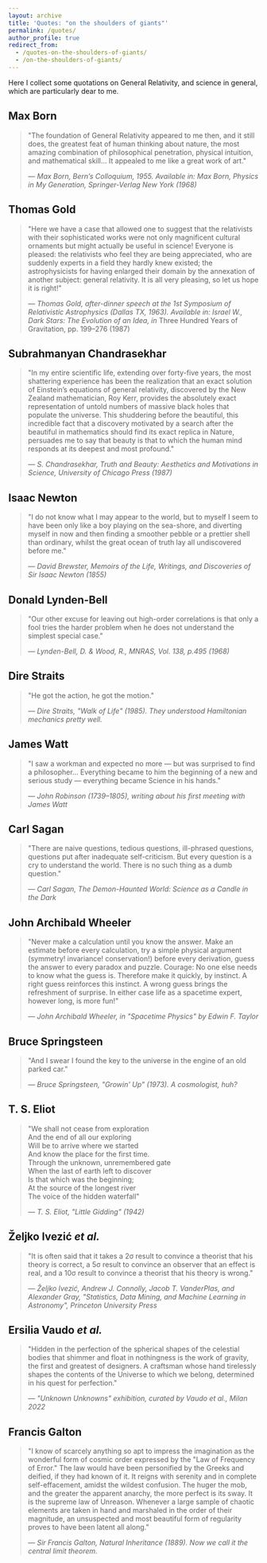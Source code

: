 ```yaml
---
layout: archive
title: 'Quotes: "on the shoulders of giants"'
permalink: /quotes/
author_profile: true
redirect_from:
  - /quotes-on-the-shoulders-of-giants/
  - /on-the-shoulders-of-giants/
---
```



Here I collect some quotations on General Relativity, and science in general, which are particularly dear to me.

## Max Born

> "The foundation of General Relativity appeared to me then, and it still does, the greatest feat of human thinking about nature, the most amazing combination of philosophical penetration, physical intuition, and mathematical skill… It appealed to me like a great work of art."
>
> — *Max Born, Bern’s Colloquium, 1955. Available in: Max Born, Physics in My Generation, Springer-Verlag New York (1968)*

## Thomas Gold

> "Here we have a case that allowed one to suggest that the relativists with their sophisticated works were not only magnificent cultural ornaments but might actually be useful in science! Everyone is pleased: the relativists who feel they are being appreciated, who are suddenly experts in a field they hardly knew existed; the astrophysicists for having enlarged their domain by the annexation of another subject: general relativity. It is all very pleasing, so let us hope it is right!"
> 
> — *Thomas Gold, after-dinner speech at the 1st Symposium of Relativistic Astrophysics (Dallas TX, 1963). Available in: Israel W., Dark Stars: The Evolution of an Idea, in* Three Hundred Years of Gravitation, pp. 199–276 (1987)


## Subrahmanyan Chandrasekhar

> "In my entire scientific life, extending over forty-five years, the most shattering experience has been the realization that an exact solution of Einstein’s equations of general relativity, discovered by the New Zealand mathematician, Roy Kerr, provides the absolutely exact representation of untold numbers of massive black holes that populate the universe. This shuddering before the beautiful, this incredible fact that a discovery motivated by a search after the beautiful in mathematics should find its exact replica in Nature, persuades me to say that beauty is that to which the human mind responds at its deepest and most profound."  
>
> — *S. Chandrasekhar, Truth and Beauty: Aesthetics and Motivations in Science, University of Chicago Press (1987)*


## Isaac Newton

> "I do not know what I may appear to the world, but to myself I seem to have been only like a boy playing on the sea-shore, and diverting myself in now and then finding a smoother pebble or a prettier shell than ordinary, whilst the great ocean of truth lay all undiscovered before me."
>  
> — *David Brewster, Memoirs of the Life, Writings, and Discoveries of Sir Isaac Newton (1855)*


## Donald Lynden-Bell

> "Our other excuse for leaving out high-order correlations is that only a fool tries the harder problem when he does not understand the simplest special case."
>   
> — *Lynden-Bell, D. & Wood, R., MNRAS, Vol. 138, p.495 (1968)*


## Dire Straits

> "He got the action, he got the motion."  
> 
> — *Dire Straits, "Walk of Life" (1985). They understood Hamiltonian mechanics pretty well.*


## James Watt

> "I saw a workman and expected no more — but was surprised to find a philosopher… Everything became to him the beginning of a new and serious study — everything became Science in his hands."
>  
> — *John Robinson (1739–1805), writing about his first meeting with James Watt*


## Carl Sagan

> "There are naive questions, tedious questions, ill-phrased questions, questions put after inadequate self-criticism. But every question is a cry to understand the world. There is no such thing as a dumb question."
> 
> — *Carl Sagan, The Demon-Haunted World: Science as a Candle in the Dark*


## John Archibald Wheeler

> "Never make a calculation until you know the answer. Make an estimate before every calculation, try a simple physical argument (symmetry! invariance! conservation!) before every derivation, guess the answer to every paradox and puzzle. Courage: No one else needs to know what the guess is. Therefore make it quickly, by instinct. A right guess reinforces this instinct. A wrong guess brings the refreshment of surprise. In either case life as a spacetime expert, however long, is more fun!"
>   
> — *John Archibald Wheeler, in "Spacetime Physics" by Edwin F. Taylor*


## Bruce Springsteen

> "And I swear I found the key to the universe in the engine of an old parked car."
>
> — *Bruce Springsteen, "Growin' Up" (1973). A cosmologist, huh?*


## T. S. Eliot

> "We shall not cease from exploration  
> And the end of all our exploring  
> Will be to arrive where we started  
> And know the place for the first time.  
> Through the unknown, unremembered gate  
> When the last of earth left to discover  
> Is that which was the beginning;  
> At the source of the longest river  
> The voice of the hidden waterfall" 
> 
> — *T. S. Eliot, "Little Gidding" (1942)*


## Željko Ivezić *et al.*

> "It is often said that it takes a 2σ result to convince a theorist that his theory is correct, a 5σ result to convince an observer that an effect is real, and a 10σ result to convince a theorist that his theory is wrong."
>
> — *Željko Ivezić, Andrew J. Connolly, Jacob T. VanderPlas, and Alexander Gray, "Statistics, Data Mining, and Machine Learning in Astronomy", Princeton University Press*


## Ersilia Vaudo *et al.*

> "Hidden in the perfection of the spherical shapes of the celestial bodies that shimmer and float in nothingness is the work of gravity, the first and greatest of designers. A craftsman whose hand tirelessly shapes the contents of the Universe to which we belong, determined in his quest for perfection."
>
> — *"Unknown Unknowns" exhibition, curated by Vaudo et al., Milan 2022*


## Francis Galton

> "I know of scarcely anything so apt to impress the imagination as the wonderful form of cosmic order expressed by the "Law of Frequency of Error." The law would have been personified by the Greeks and deified, if they had known of it. It reigns with serenity and in complete self-effacement, amidst the wildest confusion. The huger the mob, and the greater the apparent anarchy, the more perfect is its sway. It is the supreme law of Unreason. Whenever a large sample of chaotic elements are taken in hand and marshaled in the order of their magnitude, an unsuspected and most beautiful form of regularity proves to have been latent all along."  
> 
> — *Sir Francis Galton, Natural Inheritance (1889). Now we call it the central limit theorem.*